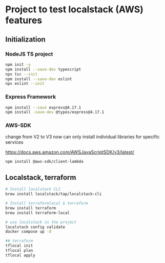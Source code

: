 # Project to test localstack (AWS) features 


## Initialization

### NodeJS TS project

```bash
npm init -y
npm install --save-dev typescript
npx tsc --init
npm install --save-dev eslint
npx eslint --init
```

### Express Framework
```bash
npm install --save express@4.17.1
npm install -save-dev @types/express@4.17.1
```

### AWS-SDK

change from V2 to V3 now can only install individual libraries for specific services

https://docs.aws.amazon.com/AWSJavaScriptSDK/v3/latest/

```bash
npm install @aws-sdk/client-lambda
```

## Localstack, terraform
```bash
# Install localstack CLI
brew install localstack/tap/localstack-cli

# Install terraformlocal & terraform
brew install terraform
brew install terraform-local

# use localstack in the project
localstack config validate
docker compose up -d

## terraform
tflocal init
tflocal plan
tflocal apply
```